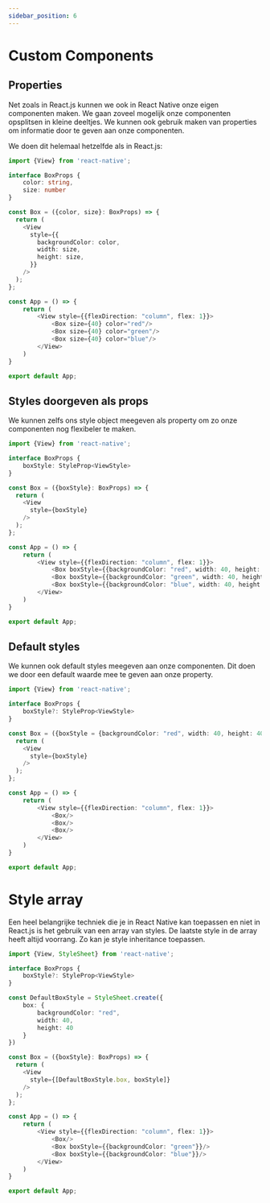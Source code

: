 ```yaml
---
sidebar_position: 6
---
```


# Custom Components

## Properties 

Net zoals in React.js kunnen we ook in React Native onze eigen componenten maken. We gaan zoveel mogelijk onze componenten opsplitsen in kleine deeltjes. We kunnen ook gebruik maken van properties om informatie door te geven aan onze componenten.

We doen dit helemaal hetzelfde als in React.js:

```typescript expo={}
import {View} from 'react-native';

interface BoxProps {
    color: string,
    size: number
}

const Box = ({color, size}: BoxProps) => {
  return (
    <View
      style={{
        backgroundColor: color,
        width: size,
        height: size,
      }}
    />
  );
};

const App = () => {
    return (
        <View style={{flexDirection: "column", flex: 1}}>
            <Box size={40} color="red"/>
            <Box size={40} color="green"/>
            <Box size={40} color="blue"/>
        </View>
    )
}

export default App;
```

## Styles doorgeven als props

We kunnen zelfs ons style object meegeven als property om zo onze componenten nog flexibeler te maken.

```typescript expo={}
import {View} from 'react-native';

interface BoxProps {
    boxStyle: StyleProp<ViewStyle>
}

const Box = ({boxStyle}: BoxProps) => {
  return (
    <View
      style={boxStyle}
    />
  );
};

const App = () => {
    return (
        <View style={{flexDirection: "column", flex: 1}}>
            <Box boxStyle={{backgroundColor: "red", width: 40, height: 40}}/>
            <Box boxStyle={{backgroundColor: "green", width: 40, height: 40}}/>
            <Box boxStyle={{backgroundColor: "blue", width: 40, height: 40}}/>
        </View>
    )
}

export default App;
```

## Default styles

We kunnen ook default styles meegeven aan onze componenten. Dit doen we door een default waarde mee te geven aan onze property.

```typescript expo={}
import {View} from 'react-native';

interface BoxProps {
    boxStyle?: StyleProp<ViewStyle>
}

const Box = ({boxStyle = {backgroundColor: "red", width: 40, height: 40}}: BoxProps) => {
  return (
    <View
      style={boxStyle}
    />
  );
};

const App = () => {
    return (
        <View style={{flexDirection: "column", flex: 1}}>
            <Box/>
            <Box/>
            <Box/>
        </View>
    )
}

export default App;
```

# Style array

Een heel belangrijke techniek die je in React Native kan toepassen en niet in React.js is het gebruik van een array van styles. De laatste style in de array heeft altijd voorrang. Zo kan je style inheritance toepassen.

```typescript expo={}
import {View, StyleSheet} from 'react-native';

interface BoxProps {
    boxStyle?: StyleProp<ViewStyle>
}

const DefaultBoxStyle = StyleSheet.create({
    box: {
        backgroundColor: "red",
        width: 40,
        height: 40
    }
})

const Box = ({boxStyle}: BoxProps) => {
  return (
    <View
      style={[DefaultBoxStyle.box, boxStyle]}
    />
  );
};

const App = () => {
    return (
        <View style={{flexDirection: "column", flex: 1}}>
            <Box/>
            <Box boxStyle={{backgroundColor: "green"}}/>
            <Box boxStyle={{backgroundColor: "blue"}}/>
        </View>
    )
}

export default App;
```